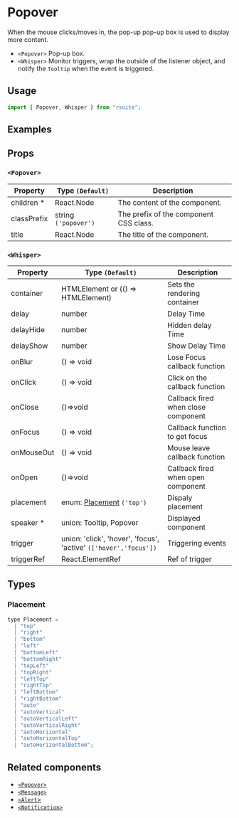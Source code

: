 # Popover

When the mouse clicks/moves in, the pop-up pop-up box is used to display more content.

- `<Popover>` Pop-up box.
- `<Whisper>` Monitor triggers, wrap the outside of the listener object, and notify the `Tooltip` when the event is triggered.

## Usage

```js
import { Popover, Whisper } from "rsuite";
```

## Examples

<!--{demo}-->

## Props

### `<Popover>`

| Property    | Type `(Default)`     | Description                            |
| ----------- | -------------------- | -------------------------------------- |
| children \* | React.Node           | The content of the component.          |
| classPrefix | string `('popover')` | The prefix of the component CSS class. |
| title       | React.Node           | The title of the component.            |

### `<Whisper>`

| Property   | Type `(Default)`                                                 | Description                         |
| ---------- | ---------------------------------------------------------------- | ----------------------------------- |
| container  | HTMLElement or (() => HTMLElement)                               | Sets the rendering container        |
| delay      | number                                                           | Delay Time                          |
| delayHide  | number                                                           | Hidden delay Time                   |
| delayShow  | number                                                           | Show Delay Time                     |
| onBlur     | () => void                                                       | Lose Focus callback function        |
| onClick    | () => void                                                       | Click on the callback function      |
| onClose    | ()=>void                                                         | Callback fired when close component |
| onFocus    | () => void                                                       | Callback function to get focus      |
| onMouseOut | () => void                                                       | Mouse leave callback function       |
| onOpen     | ()=>void                                                         | Callback fired when open component  |
| placement  | enum: [Placement](#Placement) `('top')`                          | Dispaly placement                   |
| speaker \* | union: Tooltip, Popover                                          | Displayed component                 |
| trigger    | union: 'click', 'hover', 'focus', 'active' `(['hover','focus'])` | Triggering events                   |
| triggerRef | React.ElementRef                                                 | Ref of trigger                      |

## Types

### Placement

```js
type Placement =
  | "top"
  | "right"
  | "bottom"
  | "left"
  | "bottomLeft"
  | "bottomRight"
  | "topLeft"
  | "topRight"
  | "leftTop"
  | "rightTop"
  | "leftBottom"
  | "rightBottom"
  | "auto"
  | "autoVertical"
  | "autoVerticalLeft"
  | "autoVerticalRight"
  | "autoHorizontal"
  | "autoHorizontalTop"
  | "autoHorizontalBottom";
```

## Related components

- [`<Popover>`](./popover)
- [`<Message>`](./message)
- [`<Alert`>](./alert)
- [`<Notification>`](./notification)
